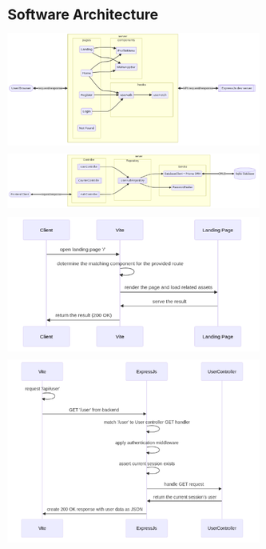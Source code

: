 # Software Architecture

![diagram](./softwareArchitecture.out-1.png)

![diagram](./softwareArchitecture.out-2.png)

![diagram](./softwareArchitecture.out-3.png)

![diagram](./softwareArchitecture.out-4.png)
